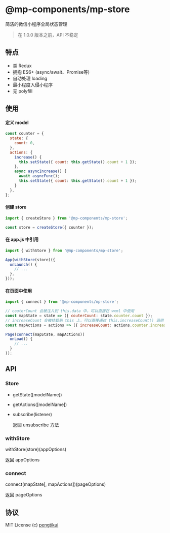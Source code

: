 # @mp-components/mp-store

简洁的微信小程序全局状态管理

> 在 1.0.0 版本之前，API 不稳定

## 特点

* 类 Redux
* 拥抱 ES6+ (async/await、Promise等)
* 自动处理 loading
* 最小程度入侵小程序
* 无 polyfill

## 使用

#### 定义 model

```js
const counter = {
  state: {
    count: 0,
  },
  actions: {
    increase() {
      this.setState({ count: this.getState().count + 1 });
    },
    async asyncIncrease() {
      await asyncFunc();
      this.setState({ count: this.getState().count + 1 });
    }
  },
};
```

#### 创建 store

```js
import { createStore } from '@mp-components/mp-store';

const store = createStore({ counter });
```

#### 在 app.js 中引用

```js
import { withStore } from '@mp-components/mp-store';

App(withStore(store)({
  onLaunch() {
    // ...
  },
}));
```

#### 在页面中使用

```js
import { connect } from '@mp-components/mp-store';

// couterCount 会被注入到 this.data 中，可以直接在 wxml 中使用
const mapState = state => ({ couterCount: state.counter.count });
// increaseCount 会被挂载到 this 上，可以直接通过 this.increaseCount() 调用
const mapActions = actions => ({ increaseCount: actions.counter.increase });

Page(connect(mapState, mapActions)(
  onLoad() {
    // ...
  }
));
```

## API

### Store

* getState([modelName])

* getActions([modelName])

* subscribe(listener)

  返回 unsubscribe 方法

### withStore

withStore(store)(appOptions)

返回 appOptions

### connect

connect(mapState[, mapActions])(pageOptions)

返回 pageOptions

## 协议

MIT License (c) [pengtikui](https://github.com/pengtikui)
